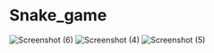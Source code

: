 # Snake_game
![Screenshot (6)](https://user-images.githubusercontent.com/91074972/194714214-dcf5a299-796c-4ff8-b82d-ad8864d424d9.png)
![Screenshot (4)](https://user-images.githubusercontent.com/91074972/194714219-925eb261-0769-4369-8639-021a305dc20a.png)
![Screenshot (5)](https://user-images.githubusercontent.com/91074972/194714231-43a90782-3c61-4197-b8fe-a4f51defb13f.png)

